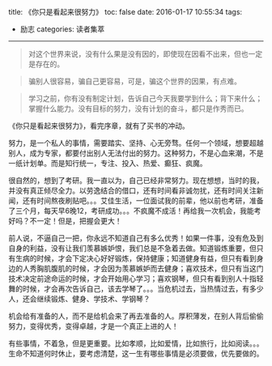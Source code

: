 title: 《你只是看起来很努力》
toc: false
date: 2016-01-17 10:55:34
tags:
- 励志
categories: 读者集萃
---

> 对这个世界来说，没有什么果是没有因的，即使现在因看不出来，但也一定是存在的。

> 骗别人很容易，骗自己更容易，可是，骗这个世界的因果，有点难。

> 学习之前，你有没有制定计划，告诉自己今天我要学到什么；背下来什么；掌握什么能力。没有目标的努力，没有计划的奋斗，都只是作秀而已。

<!--more-->

《你只是看起来很努力》，看完序章，就有了买书的冲动。

努力，是一个私人的事情，需要踏实、坚持、心无旁骛。任何一个领域，想要超越别人，成为专家，都要付出别人无法付出的努力。这种努力，不是心血来潮，不是一纸计划单。而是知行统一，专注、投入、热爱、癫狂、疯魔。

很自然的，想到了考研。我一直以为，自己已经非常努力。现在想想，当时的我，并没有真正倾尽全力。以劳逸结合的借口，还有时间看非诚勿扰，还有时间关注新闻，还有时间熬夜刷贴吧。。。艾佳生活，一位面试我的前辈，他以前也考研，准备了三个月，每天早6晚12，考研成功。。。不疯魔不成活！再给我一次机会，我能考好吗？不一定！但是，把握会更大！

前人说，不逼自己一把，你永远不知道自己有多么优秀！如果一件事，没有危及到自身的利益，没有让我们羡慕嫉妒恨，我们总是不急着去做。知道锻炼重要，但只有生病的时候，才会下定决心好好锻炼，保持健康；知道健身有益，但只有看到身边的人秀胸肌腹肌的时候，才会因为羡慕嫉妒而去健身；喜欢技术，但只有当这门技术决定前途命运的时候，才会开始用心学习；喜欢钢琴，但只有看到别人十指轻舞的时候，才会再次告诉自己，该去学琴了。。。当危机过去，当热情过去，有多少人，还会继续锻炼、健身、学技术、学钢琴？

机会给有准备的人，而不是给机会来了再去准备的人。厚积薄发，在别人背后偷偷努力，变得优秀，变得卓越，才是一个真正上进的人！

有些事情，不着急，但是更重要。比如孝顺，比如爱情，比如旅行，比如阅读。。。生命不知道何时休止，要考虑清楚，这一生有哪些事情是必须要做，优先要做的。

